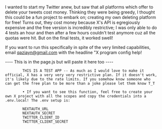 I wanted to start my Twitter anew, but saw that all platforms which offer to delete your tweets cost money. Thinking they were being greedy, I thought this could be a fun project to embark on; creating my own deleting platform for free! Turns out, they cost money because X's API is egregiously expensive and the free version is incredibly restrictive; I was only able to do 4 tests an hour and then after a few hours couldn't test anymore cuz all the quotas were hit. But on the final tests, it worked swell!

If you want to run this specifically in spite of the very limited capabilities, email qaziayn@gmail.com with the headline "X program config help!

---- This is in the page.js but will paste it here too ----

            THIS IS A TEST APP -- As much as I would love to make it official, X has a very very very restrictive plan. If it doesn't work, it's likely due to the rate limits. If you somehow know someone who can get the free plan to be more than a joke please let them know T_T
            
            • If you want to see this function, feel free to create your own X project with all the scopes and copy the credentials into a .env.local! The .env setup is:
            
            NEXTAUTH_URL
            NEXTAUTH_SECRET
            TWITTER_CLIENT_ID 
            TWITTER_CLIENT_SECRET